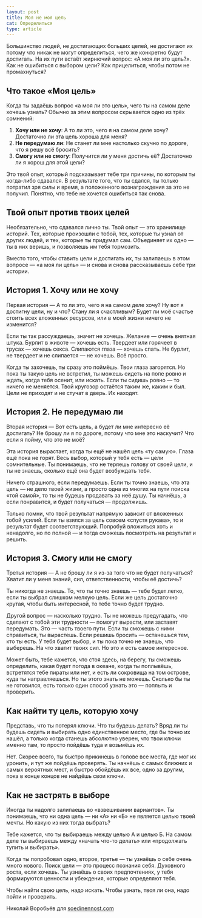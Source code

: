 ```yaml
---
layout: post
title: Моя не моя цель
cat: Определиться
type: article
---
```


Большинство людей, не достигающих больших целей, не достигают их потому что никак не могут определиться, чего же конкретно будут достигать. На их пути встаёт жирнючий вопрос: «А моя ли это цель?». Как не ошибиться с выбором цели? Как прицелиться, чтобы потом не промахнуться?

## Что такое «Моя цель»

Когда ты задаёшь вопрос «а моя ли это цель», чего ты на самом деле хочешь узнать? Обычно за этим вопросом скрывается одно из трёх сомнений:

1. **Хочу или не хочу**: А то ли это, чего я на самом деле хочу? Достаточно ли эта цель хороша для меня?
2. **Не передумаю ли**: Не станет ли мне настолько скучно по дороге, что я решу всё бросить?
3. **Смогу или не смогу**: Получится ли у меня достичь её? Достаточно ли я хорош для этой цели?

Это твой опыт, который подсказывает тебе три причины, по которым ты когда-либо сдавался. В результате того, что ты сдался, ты только потратил зря силы и время, а положенного вознаграждения за это не получил. Понятно, что тебе не хочется ошибиться так снова.

## Твой опыт против твоих целей

Необязательно, что сдавался лично ты. Твой опыт — это хранилище историй. Тех, которые произошли с тобой, тех, которые ты узнал от других людей, и тех, которые ты придумал сам. Объединяет их одно — ты в них веришь, и позволяешь им тебя тормозить.

Вместо того, чтобы ставить цели и достигать их, ты залипаешь в этом вопросе — «а моя ли цель» — и снова и снова рассказываешь себе три истории.

## История 1. Хочу или не хочу

Первая история — А то ли это, чего я на самом деле хочу? Ну вот я достигну цели, ну и что? Стану ли я счастливым? Будет ли моё счастье стоить всех вложенных ресурсов, или в моей жизни ничего не изменится?

Если ты так рассуждаешь, значит не хочешь. Желание — очень внятная штука. Бурлит в животе — хочешь есть. Твердеет или горячеет в трусах — хочешь секса. Слипаются глаза — хочешь спать. Не бурлит, не твердеет и не слипается — не хочешь. Всё просто.

Когда ты захочешь, ты сразу это поймёшь. Твои глаза загорятся. Но пока ты такую цель не встретил, ты можешь сидеть на попе ровно и ждать, когда тебя осенит, или искать. Если ты сидишь ровно — то ничего не меняется. Твой кругозор остаётся таким же, каким и был. Цели не приходят и не стучат в дверь. Их находят.

## История 2. Не передумаю ли

Вторая история — Вот есть цель, а будет ли мне интересно её достигать? Не брошу ли я по дороге, потому что мне это наскучит? Что если я пойму, что это не моё?

Эта история вырастает, когда ты ещё не нашёл цель «ту самую». Глаза ещё пока не горят. Весь выбор, который у тебя есть — цели сомнительные. Ты понимаешь, что не теряешь голову от своей цели, и ты не знаешь, сколько ещё она будет возбуждать тебя.

Ничего страшного, если передумаешь. Если ты точно знаешь, что эта цель — не дело твоей жизни, а просто одна из многих на пути поиска «той самой», то ты не будешь продавать за неё душу. Ты начнёшь, а если понравится, и будет получаться — продолжишь.

Только помни, что твой результат напрямую зависит от вложенных тобой усилий. Если ты взялся за цель совсем «спустя рукава», то и результат будет соответствующий. Попробуй вложиться хоть и ненадолго, но по полной — и тогда сможешь посмотреть на результат и решить.

## История 3. Смогу или не смогу

Третья история — А не брошу ли я из-за того что не будет получаться? Хватит ли у меня знаний, сил, ответственности, чтобы её достичь?

Ты никогда не знаешь. То, что ты точно знаешь — тебе будет легко, если ты выбрал слишком мелкую цель. Если же цель достаточно крутая, чтобы быть интересной, то тебе точно будет трудно.

Другой вопрос — насколько трудно. Ты не можешь предугадать, что сделают с тобой эти трудности — помогут вырасти, или заставят передумать. Это — часть твоего пути. Если ты сможешь с ними справиться, ты вырастешь. Если решишь бросить — останешься тем, кто ты есть. У тебя будет выбор, и ты пока точно не знаешь, что выберешь. На что хватит твоих сил. Но это и есть самое интересное.

Может быть, тебе кажется, что стоя здесь, на берегу, ты сможешь определить, какая будет погода в океане, когда ты поплывёшь, встретятся тебе пираты или нет, и есть ли сокровища на том острове, куда ты направляешься. Но ты этого знать не можешь. Сколько бы ты не готовился, есть только один способ узнать это — поплыть и проверить.

## Как найти ту цель, которую хочу

Представь, что ты потерял ключи. Что ты будешь делать? Вряд ли ты будешь сидеть и выбирать одно единственное место, где бы точно их нашёл, а только когда станешь абсолютно уверен, что твои ключи именно там, то просто пойдёшь туда и возьмёшь их.

Нет. Скорее всего, ты быстро прикинешь в голове все места, где мог их уронить, и тут же пойдёшь проверять. Ты начнёшь с самых ближних и самых вероятных мест, и быстро обойдёшь их все, одно за другим, пока в конце концов не найдёшь свои ключи.

## Как не застрять в выборе

Иногда ты надолго залипаешь во «взвешивании вариантов». Ты понимаешь, что ни одна цель — ни «А» ни «Б» не является целью твоей мечты. Но какую из них тогда выбрать?

Тебе кажется, что ты выбираешь между целью А и целью Б. На самом деле ты выбираешь между «начать что-то делать» или «продолжать тупить и выбирать».

Когда ты попробовал одно, второе, третье — ты узнаёшь о себе очень много нового. Поиск цели — это процесс познания себя. Духовного роста, если хочешь. Ты узнаёшь о своих предпочтениях, у тебя формируются ценности и убеждения, которые определяют тебя.

Чтобы найти свою цель, надо искать. Чтобы узнать, твоя ли она, надо пойти и проверить.

Николай Воробьёв для [soedinennost.com](http://soedinennost.com)
